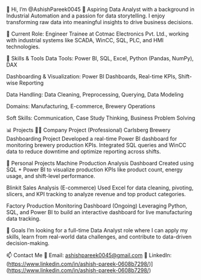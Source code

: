 👋 Hi, I’m @AshishPareek0045
🎯 Aspiring Data Analyst with a background in Industrial Automation and a passion for data storytelling. I enjoy transforming raw data into meaningful insights to drive business decisions.

💼 Current Role:
Engineer Trainee at Cotmac Electronics Pvt. Ltd., working with industrial systems like SCADA, WinCC, SQL, PLC, and HMI technologies.

🧠 Skills & Tools
Data Tools: Power BI, SQL, Excel, Python (Pandas, NumPy), DAX

Dashboarding & Visualization: Power BI Dashboards, Real-time KPIs, Shift-wise Reporting

Data Handling: Data Cleaning, Preprocessing, Querying, Data Modeling

Domains: Manufacturing, E-commerce, Brewery Operations

Soft Skills: Communication, Case Study Thinking, Business Problem Solving

📊 Projects
👨‍💼 Company Project (Professional)
Carlsberg Brewery Dashboarding Project
Developed a real-time Power BI dashboard for monitoring brewery production KPIs. Integrated SQL queries and WinCC data to reduce downtime and optimize reporting across shifts.

🧪 Personal Projects
Machine Production Analysis Dashboard
Created using SQL + Power BI to visualize production KPIs like product count, energy usage, and shift-level performance.

Blinkit Sales Analysis (E-commerce)
Used Excel for data cleaning, pivoting, slicers, and KPI tracking to analyze revenue and top product categories.

Factory Production Monitoring Dashboard (Ongoing)
Leveraging Python, SQL, and Power BI to build an interactive dashboard for live manufacturing data tracking.

🚀 Goals
I’m looking for a full-time Data Analyst role where I can apply my skills, learn from real-world data challenges, and contribute to data-driven decision-making.

📫 Contact Me
📧 Email: ashishpareek0045@gmail.com
🔗 LinkedIn: (https://www.linkedin.com/in/ashish-pareek-0608b7298/)](https://www.linkedin.com/in/ashish-pareek-0608b7298/)




<!---
AshishPareek0045/AshishPareek0045 is a ✨ special ✨ repository because its `README.md` (this file) appears on your GitHub profile.
You can click the Preview link to take a look at your changes.
--->
